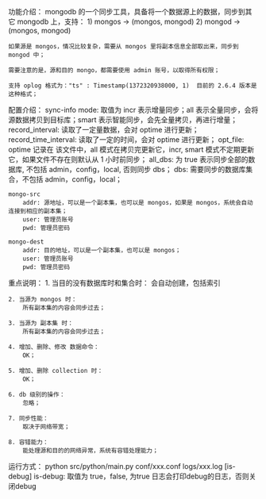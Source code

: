 功能介绍：
    mongodb 的一个同步工具，具备将一个数据源上的数据，同步到其它 mongodb 上，支持：
    1) mongos -> (mongos, mongod)
    2) mongod -> (mongos, mongod)

    如果源是 mongos，情况比较复杂，需要从 mongos 里将副本信息全部取出来，同步到 mongod 中；

    需要注意的是，源和目的 mongo，都需要使用 admin 账号，以取得所有权限；

    支持 oplog 格式为："ts" : Timestamp(1372320938000, 1)  目前的 2.6.4 版本是这种格式；

配置介绍：
    sync-info
        mode: 取值为 incr 表示增量同步；all 表示全量同步，会将源数据拷贝到目标库；smart 表示智能同步，会先全量拷贝，再进行增量；
        record_interval: 读取了一定量数据，会对 optime 进行更新；
        record_time_interval: 读取了一定的时间，会对 optime 进行更新；
        opt_file: optime 记录在 该文件中，all 模式在拷贝完更新它，incr, smart 模式不定期更新它，如果文件不存在则默认从 1 小时前同步；
        all_dbs: 为 true 表示同步全部的数据库, 不包括 admin，config，local, 否则同步 dbs；
        dbs: 需要同步的数据库集合，不包括 admin，config，local；

    mongo-src
        addr: 源地址，可以是一个副本集，也可以是 mongos，如果是 mongos，系统会自动连接到相应的副本集；
        user: 管理员账号
        pwd: 管理员密码

    mongo-dest
        addr: 目的地址，可以是一个副本集，也可以是 mongos；
        user: 管理员账号
        pwd: 管理员密码

重点说明：
    1. 当目的没有数据库时和集合时：
        会自动创建，包括索引

    2. 当源为 mongos 时：
        所有副本集的内容会同步过去；

    3. 当源为 副本集 时：
        所有副本集的内容会同步过去；

    4. 增加、删除、修改 数据命令：
        OK；

    5. 增加、删除 collection 时：
        OK；

    6. db 级别的操作：
        忽略；

    7. 同步性能：
        取决于网络带宽；

    8. 容错能力：
        能处理源和目的的网络异常，系统有容错处理能力；

运行方式：
    python src/python/main.py conf/xxx.conf logs/xxx.log [is-debug]
    is-debug: 取值为 true，false, 为true 日志会打印debug的日志，否则关闭debug
